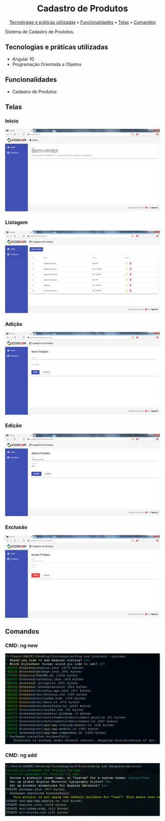 <h1 align="center">
  Cadastro de Produtos
</h1>
<p align="center">
  <a href="#tecnologias-e-práticas-utilizadas">Tecnologias e práticas utilizadas</a> •
  <a href="#funcionalidades">Funcionalidades</a> •
  <a href="#funcionalidades">Telas</a> •
  <a href="#telas">Comandos</a>
</p>

Sistema de Cadastro de Produtos.

## Tecnologias e práticas utilizadas
- Angular 10
- Programação Orientada a Objetos

## Funcionalidades
- Cadastro de Produtos

## Telas

### Início
![alt text](https://raw.githubusercontent.com/samuel-oldra/CadastroDeProdutos/main/README_IMGS/inicio.png)
### Listagem
![alt text](https://raw.githubusercontent.com/samuel-oldra/CadastroDeProdutos/main/README_IMGS/listar.png)
### Adição
![alt text](https://raw.githubusercontent.com/samuel-oldra/CadastroDeProdutos/main/README_IMGS/cadastrar.png)
### Edição
![alt text](https://raw.githubusercontent.com/samuel-oldra/CadastroDeProdutos/main/README_IMGS/editar.png)
### Exclusão
![alt text](https://raw.githubusercontent.com/samuel-oldra/CadastroDeProdutos/main/README_IMGS/excluir.png)

## Comandos

### CMD: ng new
![alt text](https://raw.githubusercontent.com/samuel-oldra/CadastroDeProdutos/main/README_IMGS/ng%20new.png)
### CMD: ng add
![alt text](https://raw.githubusercontent.com/samuel-oldra/CadastroDeProdutos/main/README_IMGS/ng%20add%20angular_material.png)
